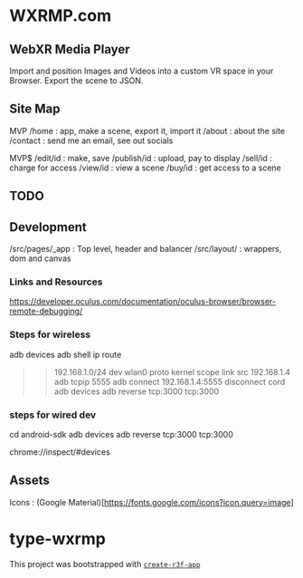 # WXRMP.com

## WebXR Media Player

Import and position Images and Videos into a custom VR space in your Browser. Export the scene to JSON.

## Site Map
MVP
/home : app, make a scene, export it, import it
/about : about the site
/contact : send me an email, see out socials

MVP$
/edit/id : make, save
/publish/id : upload, pay to display
/sell/id : charge for access
/view/id : view a scene
/buy/id : get access to a scene

## TODO

## Development

/src/pages/_app : Top level, header and balancer
/src/layout/ : wrappers, dom and canvas


### Links and Resources

https://developer.oculus.com/documentation/oculus-browser/browser-remote-debugging/

### Steps for wireless

adb devices
adb shell ip route

> > 192.168.1.0/24 dev wlan0 proto kernel scope link src 192.168.1.4
> > adb tcpip 5555
> > adb connect 192.168.1.4:5555
> > disconnect cord
> > adb devices
> > adb reverse tcp:3000 tcp:3000

### steps for wired dev

cd android-sdk
adb devices
adb reverse tcp:3000 tcp:3000

chrome://inspect/#devices

## Assets

Icons : (Google Material)[https://fonts.google.com/icons?icon.query=image]


# type-wxrmp

This project was bootstrapped with [`create-r3f-app`](https://github.com/utsuboco/create-r3f-app)
